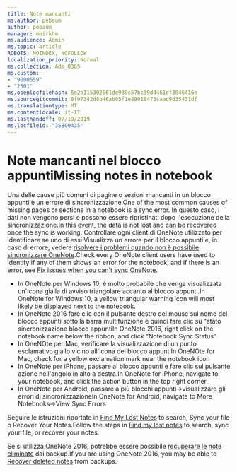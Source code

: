 ```yaml
---
title: Note mancanti
ms.author: pebaum
author: pebaum
manager: mnirkhe
ms.audience: Admin
ms.topic: article
ROBOTS: NOINDEX, NOFOLLOW
localization_priority: Normal
ms.collection: Adm_O365
ms.custom:
- "9000559"
- "2501"
ms.openlocfilehash: 6e2a115302661de939c57bc39d4461df3046416e
ms.sourcegitcommit: 8f97342d8b46ab05f1e89018473caad9d35431df
ms.translationtype: MT
ms.contentlocale: it-IT
ms.lasthandoff: 07/19/2019
ms.locfileid: "35800435"
---
```

# <a name="missing-notes-in-notebook"></a><span data-ttu-id="23585-102">Note mancanti nel blocco appunti</span><span class="sxs-lookup"><span data-stu-id="23585-102">Missing notes in notebook</span></span>

<span data-ttu-id="23585-103">Una delle cause più comuni di pagine o sezioni mancanti in un blocco appunti è un errore di sincronizzazione.</span><span class="sxs-lookup"><span data-stu-id="23585-103">One of the most common causes of missing pages or sections in a notebook is a sync error.</span></span> <span data-ttu-id="23585-104">In questo caso, i dati non vengono persi e possono essere ripristinati dopo l'esecuzione della sincronizzazione.</span><span class="sxs-lookup"><span data-stu-id="23585-104">In this event, the data is not lost and can be recovered once the sync is working.</span></span> <span data-ttu-id="23585-105">Controllare ogni client di OneNote utilizzato per identificare se uno di essi Visualizza un errore per il blocco appunti e, in caso di errore, vedere [risolvere i problemi quando non è possibile sincronizzare OneNote](https://support.office.com/article/299495ef-66d1-448f-90c1-b785a6968d45).</span><span class="sxs-lookup"><span data-stu-id="23585-105">Check every OneNote client users have used to identify if any of them shows an error for the notebook, and if there is an error, see [Fix issues when you can't sync OneNote](https://support.office.com/article/299495ef-66d1-448f-90c1-b785a6968d45).</span></span>

- <span data-ttu-id="23585-106">In OneNote per Windows 10, è molto probabile che venga visualizzata un'icona gialla di avviso triangolare accanto al blocco appunti.</span><span class="sxs-lookup"><span data-stu-id="23585-106">In OneNote for Windows 10, a yellow triangular warning icon will most likely be displayed next to the notebook.</span></span>
- <span data-ttu-id="23585-107">In OneNote 2016 fare clic con il pulsante destro del mouse sul nome del blocco appunti sotto la barra multifunzione e quindi fare clic su "stato sincronizzazione blocco appunti</span><span class="sxs-lookup"><span data-stu-id="23585-107">In OneNote 2016, right click on the notebook name below the ribbon, and click “Notebook Sync Status”</span></span>
- <span data-ttu-id="23585-108">In OneNOte per Mac, verificare la visualizzazione di un punto esclamativo giallo vicino all'icona del blocco appunti</span><span class="sxs-lookup"><span data-stu-id="23585-108">In OneNOte for Mac, check for a yellow exclamation mark near the notebook icon</span></span>
- <span data-ttu-id="23585-109">In OneNote per iPhone, passare al blocco appunti e fare clic sul pulsante azione nell'angolo in alto a destra.</span><span class="sxs-lookup"><span data-stu-id="23585-109">In OneNote for iPhone, navigate to your notebook, and click the action button in the top right corner</span></span>
- <span data-ttu-id="23585-110">In OneNote per Android, passare a più blocchi appunti->visualizzare gli errori di sincronizzazione</span><span class="sxs-lookup"><span data-stu-id="23585-110">In OneNote for Android, navigate to More Notebooks->View Sync Errors</span></span>

<span data-ttu-id="23585-111">Seguire le istruzioni riportate in [Find My Lost Notes](https://support.office.com/article/32cb2bd7-afe7-44d2-a711-398a88421287) to search, Sync your file o Recover Your Notes.</span><span class="sxs-lookup"><span data-stu-id="23585-111">Follow the steps in [Find my lost notes](https://support.office.com/article/32cb2bd7-afe7-44d2-a711-398a88421287) to search, sync your file, or recover your notes.</span></span>

<span data-ttu-id="23585-112">Se si utilizza OneNote 2016, potrebbe essere possibile [recuperare le note eliminate](https://support.office.com/article/32ed1036-74fd-4c21-bc28-033a486e6b14) dai backup.</span><span class="sxs-lookup"><span data-stu-id="23585-112">If you are using OneNote 2016, you may be able to [Recover deleted notes](https://support.office.com/article/32ed1036-74fd-4c21-bc28-033a486e6b14) from backups.</span></span>